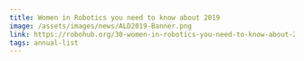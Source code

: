 ```yaml
---
title: Women in Robotics you need to know about 2019
image: /assets/images/news/ALD2019-Banner.png
link: https://robohub.org/30-women-in-robotics-you-need-to-know-about-2019/
tags: annual-list
---
```


